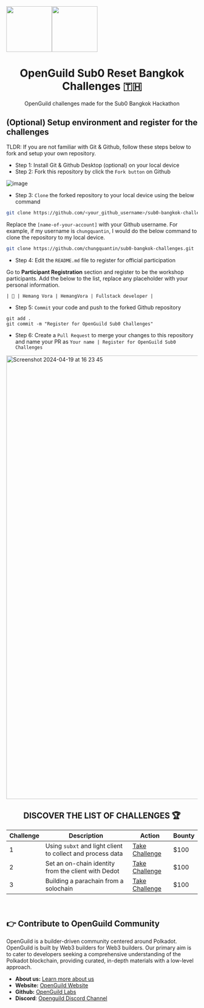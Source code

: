 <div align="center">

<div style="display:flex;">
<img width="120px" src="https://github.com/user-attachments/assets/e30b44e6-4332-4c3e-905c-d14b2ccd27b2"/>
<img width="120px" src="https://github.com/user-attachments/assets/cb125c85-5a38-4737-8c6b-313b0b5b2833"/>
</div>

# OpenGuild Sub0 Reset Bangkok Challenges 🇹🇭

OpenGuild challenges made for the Sub0 Bangkok Hackathon

</div>

## (Optional) Setup environment and register for the challenges

TLDR: If you are not familiar with Git & Github, follow these steps below to fork and setup your own repository.

- Step 1: Install Git & Github Desktop (optional) on your local device
- Step 2: Fork this repository by click the `Fork button` on Github

![image](https://github.com/openguild-labs/open-hack-rust-starter/assets/56880684/7fa2f01a-b523-4208-92db-d8af7a274d98)

- Step 3: `Clone` the forked repository to your local device using the below command

```sh
git clone https://github.com/<your_github_username>/sub0-bangkok-challenges.git
```

Replace the `[name-of-your-account]` with your Github username. For example, if my username is `chungquantin`, I would do the below command to clone the repository to my local device.

```sh
git clone https://github.com/chungquantin/sub0-bangkok-challenges.git
```

- Step 4: Edit the `README.md` file to register for official participation

Go to **Participant Registration** section and register to be the workshop participants. Add the below to the list, replace any placeholder with your personal information.

```
| 🦄 | Hemang Vora | HemangVora | Fullstack developer |
```

- Step 5: `Commit` your code and push to the forked Github repository

```
git add .
git commit -m "Register for OpenGuild Sub0 Challenges"
```

- Step 6: Create a `Pull Request` to merge your changes to this repository and name your PR as `Your name | Register for OpenGuild Sub0 Challenges`

<img width="1166" alt="Screenshot 2024-04-19 at 16 23 45" src="https://github.com/openguild-labs/open-hack-rust-starter/assets/56880684/7554ca7d-da68-4a23-893a-4f2c11a78d37">

<br/>

<div align="center">

## DISCOVER THE LIST OF CHALLENGES 🏆

| Challenge | Description                                                | Action                          | Bounty |
| --------- | ---------------------------------------------------------- | ------------------------------- | ------ |
| 1         | Using `subxt` and light client to collect and process data | [Take Challenge](./challenge-1) | $100    |
| 2         | Set an on-chain identity from the client with Dedot        | [Take Challenge](./challenge-2) | $100    |
| 3         | Building a parachain from a solochain                      | [Take Challenge](./challenge-3) | $100    |

</div>

<br/>

## 👉 Contribute to OpenGuild Community

OpenGuild is a builder-driven community centered around Polkadot. OpenGuild is built by Web3 builders for Web3 builders. Our primary aim is to cater to developers seeking a comprehensive understanding of the Polkadot blockchain, providing curated, in-depth materials with a low-level approach.

- **About us:** [Learn more about us](https://openguild.wtf/about)
- **Website:** [OpenGuild Website](https://openguild.wtf/)
- **Github:** [OpenGuild Labs](https://github.com/openguild-labs)
- **Discord**: [Openguild Discord Channel](https://discord.gg/bcjMzxqtD7)
